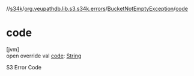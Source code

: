 //[s34k](../../../index.md)/[org.veupathdb.lib.s3.s34k.errors](../index.md)/[BucketNotEmptyException](index.md)/[code](code.md)

# code

[jvm]\
open override val [code](code.md): [String](https://kotlinlang.org/api/latest/jvm/stdlib/kotlin/-string/index.html)

S3 Error Code
